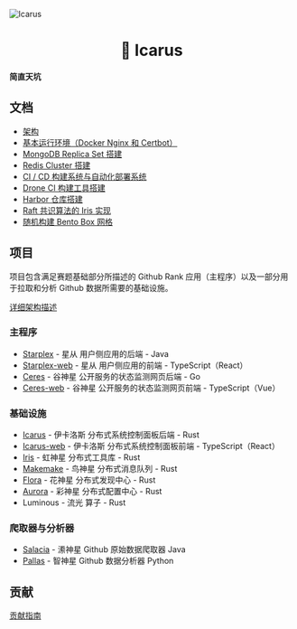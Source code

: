 ![Icarus](https://ice.frostsky.com/2024/10/25/71cadee62ff279e70272ad13431e9cce.png)

<h1 align="center">🌟 Icarus</h1>

**简直天坑**

## 文档

- [架构](/docs/architecture.md)
- [基本运行环境（Docker Nginx 和 Certbot）](./docs/base.md)
- [MongoDB Replica Set 搭建](./docs/mongodb-replica-set.md)
- [Redis Cluster 搭建](./docs/redis-cluster.md)
- [CI / CD 构建系统与自动化部署系统](./docs/ci-cd.md)
- [Drone CI 构建工具搭建](./docs/drone-ci.md)
- [Harbor 仓库搭建](./docs/harbor.md)
- [Raft 共识算法的 Iris 实现](./docs/iris-raft.md)
- [随机构建 Bento Box 网格](./docs/build-a-random-bento-box-grip.md)

## 项目

项目包含满足赛题基础部分所描述的 Github Rank 应用（主程序）以及一部分用于拉取和分析 Github 数据所需要的基础设施。

[详细架构描述](./docs/architecture.md)

### 主程序
- [Starplex](./starplex) - 星从 用户侧应用的后端 - Java
- [Starplex-web](./starplex-web) - 星从 用户侧应用的前端 - TypeScript（React）
- [Ceres](./ceres) - 谷神星 公开服务的状态监测网页后端 - Go
- [Ceres-web](./ceres-web) - 谷神星 公开服务的状态监测网页前端 - TypeScript（Vue）

### 基础设施
- [Icarus](./icarus) - 伊卡洛斯 分布式系统控制面板后端 - Rust
- [Icarus-web](./icarus-web) - 伊卡洛斯 分布式系统控制面板前端 - TypeScript（React）
- [Iris](./iris) - 虹神星 分布式工具库 - Rust
- [Makemake](./makemake) - 鸟神星 分布式消息队列 - Rust
- [Flora](./flora) - 花神星 分布式发现中心 - Rust
- [Aurora](./aurora) - 彩神星 分布式配置中心 - Rust
- Luminous - 流光 算子 - Rust

### 爬取器与分析器

- [Salacia](./salacia) - 潫神星 Github 原始数据爬取器 Java
- [Pallas](./pallas) - 智神星 Github 数据分析器 Python

## 贡献

[贡献指南](./CONTRIBUTING.md)
